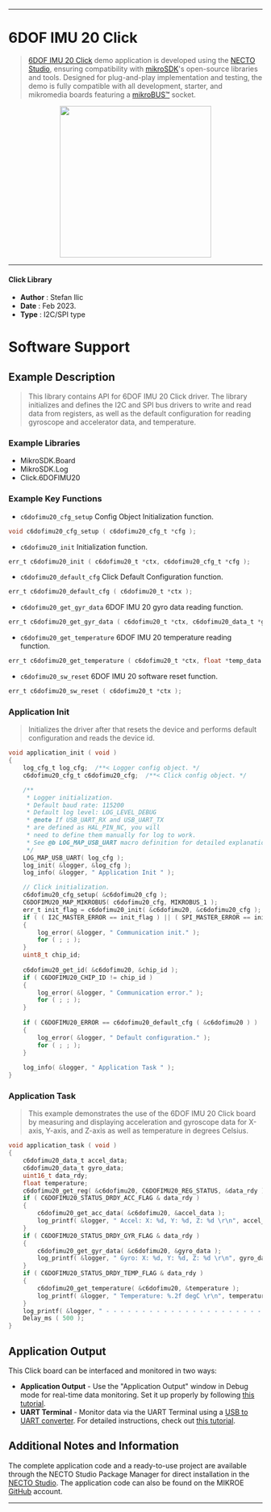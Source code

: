 
---
# 6DOF IMU 20 Click

> [6DOF IMU 20 Click](https://www.mikroe.com/?pid_product=MIKROE-5606) demo application is developed using
the [NECTO Studio](https://www.mikroe.com/necto), ensuring compatibility with [mikroSDK](https://www.mikroe.com/mikrosdk)'s
open-source libraries and tools. Designed for plug-and-play implementation and testing, the demo is fully compatible with
all development, starter, and mikromedia boards featuring a [mikroBUS&trade;](https://www.mikroe.com/mikrobus) socket.

<p align="center">
  <img src="https://www.mikroe.com/?pid_product=MIKROE-5606&image=1" height=300px>
</p>

---

#### Click Library

- **Author**        : Stefan Ilic
- **Date**          : Feb 2023.
- **Type**          : I2C/SPI type

# Software Support

## Example Description

> This library contains API for 6DOF IMU 20 Click driver. 
 The library initializes and defines the I2C and SPI bus drivers to 
 write and read data from registers, as well as the default 
 configuration for reading gyroscope and accelerator data, and temperature.

### Example Libraries

- MikroSDK.Board
- MikroSDK.Log
- Click.6DOFIMU20

### Example Key Functions

- `c6dofimu20_cfg_setup` Config Object Initialization function.
```c
void c6dofimu20_cfg_setup ( c6dofimu20_cfg_t *cfg );
```

- `c6dofimu20_init` Initialization function.
```c
err_t c6dofimu20_init ( c6dofimu20_t *ctx, c6dofimu20_cfg_t *cfg );
```

- `c6dofimu20_default_cfg` Click Default Configuration function.
```c
err_t c6dofimu20_default_cfg ( c6dofimu20_t *ctx );
```

- `c6dofimu20_get_gyr_data` 6DOF IMU 20 gyro data reading function.
```c
err_t c6dofimu20_get_gyr_data ( c6dofimu20_t *ctx, c6dofimu20_data_t *gyr_data );
```

- `c6dofimu20_get_temperature` 6DOF IMU 20 temperature reading function.
```c
err_t c6dofimu20_get_temperature ( c6dofimu20_t *ctx, float *temp_data );
```

- `c6dofimu20_sw_reset` 6DOF IMU 20 software reset function.
```c
err_t c6dofimu20_sw_reset ( c6dofimu20_t *ctx );
```

### Application Init

> Initializes the driver after that resets the device and 
 performs default configuration and reads the device id.

```c
void application_init ( void )
{
    log_cfg_t log_cfg;  /**< Logger config object. */
    c6dofimu20_cfg_t c6dofimu20_cfg;  /**< Click config object. */

    /** 
     * Logger initialization.
     * Default baud rate: 115200
     * Default log level: LOG_LEVEL_DEBUG
     * @note If USB_UART_RX and USB_UART_TX 
     * are defined as HAL_PIN_NC, you will 
     * need to define them manually for log to work. 
     * See @b LOG_MAP_USB_UART macro definition for detailed explanation.
     */
    LOG_MAP_USB_UART( log_cfg );
    log_init( &logger, &log_cfg );
    log_info( &logger, " Application Init " );

    // Click initialization.
    c6dofimu20_cfg_setup( &c6dofimu20_cfg );
    C6DOFIMU20_MAP_MIKROBUS( c6dofimu20_cfg, MIKROBUS_1 );
    err_t init_flag = c6dofimu20_init( &c6dofimu20, &c6dofimu20_cfg );
    if ( ( I2C_MASTER_ERROR == init_flag ) || ( SPI_MASTER_ERROR == init_flag ) )
    {
        log_error( &logger, " Communication init." );
        for ( ; ; );
    }
    uint8_t chip_id;
    
    c6dofimu20_get_id( &c6dofimu20, &chip_id );
    if ( C6DOFIMU20_CHIP_ID != chip_id )
    {
        log_error( &logger, " Communication error." );
        for ( ; ; );
    }
    
    if ( C6DOFIMU20_ERROR == c6dofimu20_default_cfg ( &c6dofimu20 ) )
    {
        log_error( &logger, " Default configuration." );
        for ( ; ; );
    }
    
    log_info( &logger, " Application Task " );
}
```

### Application Task

> This example demonstrates the use of the 6DOF IMU 20 Click board by 
 measuring and displaying acceleration and gyroscope data for X-axis, 
 Y-axis, and Z-axis as well as temperature in degrees Celsius.

```c
void application_task ( void )
{
    c6dofimu20_data_t accel_data;
    c6dofimu20_data_t gyro_data;
    uint16_t data_rdy;
    float temperature;
    c6dofimu20_get_reg( &c6dofimu20, C6DOFIMU20_REG_STATUS, &data_rdy );
    if ( C6DOFIMU20_STATUS_DRDY_ACC_FLAG & data_rdy )
    {
        c6dofimu20_get_acc_data( &c6dofimu20, &accel_data );
        log_printf( &logger, " Accel: X: %d, Y: %d, Z: %d \r\n", accel_data.data_x, accel_data.data_y, accel_data.data_z ); 
    }
    if ( C6DOFIMU20_STATUS_DRDY_GYR_FLAG & data_rdy )
    {
        c6dofimu20_get_gyr_data( &c6dofimu20, &gyro_data );
        log_printf( &logger, " Gyro: X: %d, Y: %d, Z: %d \r\n", gyro_data.data_x, gyro_data.data_y, gyro_data.data_z ); 
    }
    if ( C6DOFIMU20_STATUS_DRDY_TEMP_FLAG & data_rdy )
    {
        c6dofimu20_get_temperature( &c6dofimu20, &temperature );
        log_printf( &logger, " Temperature: %.2f degC \r\n", temperature );
    }
    log_printf( &logger, " - - - - - - - - - - - - - - - - - - - - - - - - \r\n" ); 
    Delay_ms ( 500 );
}
```

## Application Output

This Click board can be interfaced and monitored in two ways:
- **Application Output** - Use the "Application Output" window in Debug mode for real-time data monitoring.
Set it up properly by following [this tutorial](https://www.youtube.com/watch?v=ta5yyk1Woy4).
- **UART Terminal** - Monitor data via the UART Terminal using
a [USB to UART converter](https://www.mikroe.com/click/interface/usb?interface*=uart,uart). For detailed instructions,
check out [this tutorial](https://help.mikroe.com/necto/v2/Getting%20Started/Tools/UARTTerminalTool).

## Additional Notes and Information

The complete application code and a ready-to-use project are available through the NECTO Studio Package Manager for 
direct installation in the [NECTO Studio](https://www.mikroe.com/necto). The application code can also be found on
the MIKROE [GitHub](https://github.com/MikroElektronika/mikrosdk_click_v2) account.

---
